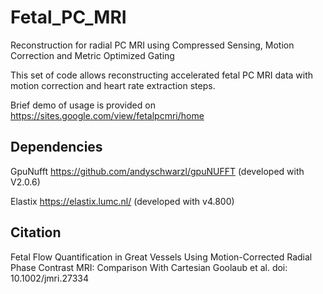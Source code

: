 # Fetal_PC_MRI
Reconstruction for radial PC MRI using Compressed Sensing, Motion Correction and Metric Optimized Gating


This set of code allows reconstructing accelerated fetal PC MRI data with motion correction and heart rate extraction steps.


Brief demo of usage is provided on https://sites.google.com/view/fetalpcmri/home

## Dependencies
GpuNufft      https://github.com/andyschwarzl/gpuNUFFT
(developed with V2.0.6)

Elastix       https://elastix.lumc.nl/
(developed with v4.800)


## Citation
Fetal Flow Quantification in Great Vessels Using Motion-Corrected Radial Phase Contrast MRI: Comparison With Cartesian
Goolaub et al.
doi: 10.1002/jmri.27334
